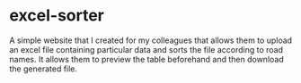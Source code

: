 # excel-sorter
A simple website that I created for my colleagues that allows them to upload an excel file containing particular data and sorts the file according to road names. It allows them to preview the table beforehand and then download the generated file.
